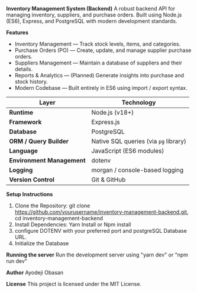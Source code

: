 **Inventory Management System (Backend)**
A robust backend API for managing inventory, suppliers, and purchase orders.
Built using Node.js (ES6), Express, and PostgreSQL with modern development standards.

**Features**
- Inventory Management — Track stock levels, items, and categories.
- Purchase Orders (PO) — Create, update, and manage supplier purchase orders.
- Suppliers Management — Maintain a database of suppliers and their details.
- Reports & Analytics — (Planned) Generate insights into purchase and stock history.
- Modern Codebase — Built entirely in ES6 using import / export syntax.

| Layer                      | Technology                            |
| -------------------------- | ------------------------------------- |
| **Runtime**                | Node.js (v18+)                        |
| **Framework**              | Express.js                            |
| **Database**               | PostgreSQL                            |
| **ORM / Query Builder**    | Native SQL queries (via `pg` library) |
| **Language**               | JavaScript (ES6 modules)              |
| **Environment Management** | dotenv                                |
| **Logging**                | morgan / console-based logging        |
| **Version Control**        | Git & GitHub                          |

**Setup Instructions**
1. Clone the Repository: git clone https://github.com/yourusername/inventory-management-backend.git, cd inventory-management-backend
2. Install Dependencies: Yarn Install or Npm install
3. configure DOTENV with your preferred port and postgreSQL Database URL.
4. Initialize the Database

**Running the server**
Run the development server using "yarn dev" or "npm run dev"

**Author**
Ayodeji Obasan

**License**
This project is licensed under the MIT License.
